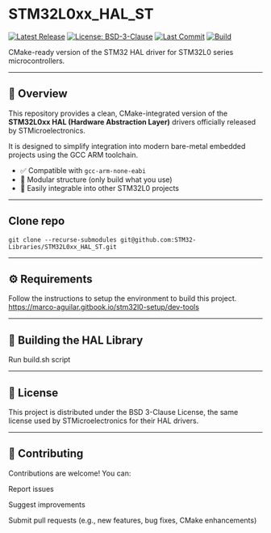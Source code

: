 # STM32L0xx_HAL_ST

[![Latest Release](https://img.shields.io/github/v/release/STM32-Libraries/STM32L0xx_HAL_ST?label=release&color=4caf50)](https://github.com/STM32-Libraries/STM32L0xx_HAL_ST/releases/latest)
[![License: BSD-3-Clause](https://img.shields.io/badge/license-BSD%203--Clause-2196f3)](https://opensource.org/licenses/BSD-3-Clause)
[![Last Commit](https://img.shields.io/github/last-commit/STM32-Libraries/STM32L0xx_HAL_ST?color=ff9800)](https://github.com/STM32-Libraries/STM32L0xx_HAL_ST/commits/main)
[![Build](https://github.com/STM32-Libraries/STM32L0xx_HAL_ST/actions/workflows/build.yml/badge.svg?branch=main)](https://github.com/STM32-Libraries/STM32L0xx_HAL_ST/actions/workflows/build.yml)

CMake-ready version of the STM32 HAL driver for STM32L0 series microcontrollers.

---

## 🧩 Overview

This repository provides a clean, CMake-integrated version of the **STM32L0xx HAL (Hardware Abstraction Layer)** drivers officially released by STMicroelectronics.

It is designed to simplify integration into modern bare-metal embedded projects using the GCC ARM toolchain.

- ✅ Compatible with `gcc-arm-none-eabi`
- 🧱 Modular structure (only build what you use)
- 🔧 Easily integrable into other STM32L0 projects

---

## Clone repo
```
git clone --recurse-submodules git@github.com:STM32-Libraries/STM32L0xx_HAL_ST.git 
```

---

## ⚙️ Requirements
Follow the instructions to setup the environment to build this project.
https://marco-aguilar.gitbook.io/stm32l0-setup/dev-tools

---

## 🚀 Building the HAL Library
Run build.sh script

---

## 📜 License
This project is distributed under the BSD 3-Clause License, the same license used by STMicroelectronics for their HAL drivers.

---
## 🤝 Contributing
Contributions are welcome! You can:

Report issues

Suggest improvements

Submit pull requests (e.g., new features, bug fixes, CMake enhancements)

